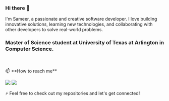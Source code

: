 ### Hi there 👋
I'm Sameer, a passionate and creative software developer. I love building innovative solutions, learning new technologies, and collaborating with other developers to solve real-world problems.

### Master of Science student at University of Texas at Arlington in Computer Science.
<br/>
<br/>
📫 **How to reach me**

[![](https://img.shields.io/badge/LinkedIn-Sameer-blue)](https://www.linkedin.com/in/sameerm08/)
[![](https://img.shields.io/badge/GMail-sameer.miriyala%45gmail.com-red)](mailto:sameer.miriyala45@gmail.com)

<!--
- [LinkedIn](https://www.linkedin.com/in/sameerm08/)
- 📧 Email: sameer.miriyala45@gmail.com
-->

⚡ Feel free to check out my repositories and let's get connected!

<!--
**Sameer184/Sameer184** is a ✨ _special_ ✨ repository because its `README.md` (this file) appears on your GitHub profile.

Here are some ideas to get you started:

- 🔭 I’m currently working on ...
- 🌱 I’m currently learning ...
- 👯 I’m looking to collaborate on ...
- 🤔 I’m looking for help with ...
- 💬 Ask me about ...
- 📫 How to reach me: ...
- 😄 Pronouns: ...
- ⚡ Fun fact: ...
-->
